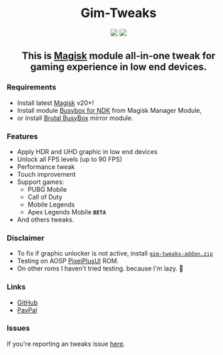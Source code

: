 <!-- HTML -->
<h1 align="center">Gim-Tweaks</h1>

<div align="center">
    <img src="https://img.shields.io/badge/Updated-2021/08/23-blue.svg?longCache=true&style=popout-round"/>
    <img src="https://img.shields.io/badge/Magisk-Module-green.svg?longCache=true&style=flat-round"/>
    <h2>
        This is <a href="https://github.com/topjohnwu/Magisk">Magisk</a> module all-in-one tweak for gaming experience in low end devices. 
    </h2>
</div>


<!-- Markdown -->
### Requirements
- Install latest [Magisk](https://github.com/topjohnwu/Magisk/releases) v20+!
- Install module [Busybox for NDK](https://github.com/Magisk-Modules-Repo/busybox-ndk) from Magisk Manager Module,
- or install [Brutal BusyBox](https://t.me/feralab_news_eng/176) mirror module.

### Features
- Apply HDR and UHD graphic in low end devices
- Unlock all FPS levels (up to 90 FPS)
- Performance tweak
- Touch improvement
- Support games:
    - PUBG Mobile
    - Call of Duty
    - Mobile Legends
    - Apex Legends Mobile **`BETA`**
- And others tweaks.

### Disclaimer
- To fix if graphic unlocker is not active, install [`gim-tweaks-addon.zip`](https://github.com/uyrLab/gim-tweaks/releases/download/v1.0/gim-tweaks-addon.zip)
- Testing on AOSP [PixelPlusUI](https://ppui.site/device/lavender) ROM.
- On other roms I haven't tried testing. because I'm lazy. 🗿

 ### Links
- [GitHub](https://github.com/uyrLab/gim-tweaks)
- [PayPal](https://www.paypal.com/paypalme/kybo15)

### Issues
If you're reporting an tweaks issue [here](https://github.com/uyrLab/gim-tweaks/issues/1#issue-976498555).
